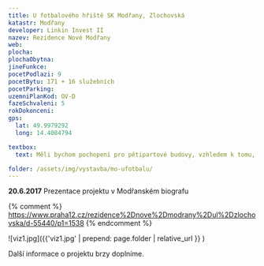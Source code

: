 ```yaml
---
title: U fotbalového hřiště SK Modřany, Zlochovská
katastr: Modřany
developer: Linkin Invest II
nazev: Rezidence Nové Modřany
web:
plocha:
plochaObytna:
jineFunkce:
pocetPodlazi: 9
pocetBytu: 171 + 16 služebních
pocetParking:
uzemniPlanKod: OV-D
fazeSchvaleni: 5
rokDokonceni:
gps:
  lat: 49.9979292
  long: 14.4084794

textbox:
  text: Měli bychom pochopení pro pětipartové budovy, vzhledem k tomu, že pozemek sousedí s rodinnými domy a fotbalovým hřištem. Chybí nám zde i místa pro setkávání obyvatel.

folder: /assets/img/vystavba/mo-ufotbalu/
---
```


**20.6.2017** Prezentace projektu v Modřanském biografu

{% comment %}
https://www.praha12.cz/rezidence%2Dnove%2Dmodrany%2Dul%2Dzlochovska/d-55440/p1=1538
{% endcomment %}

![viz1.jpg]({{'viz1.jpg' | prepend: page.folder | relative_url }} )

Další informace o projektu brzy doplníme.
